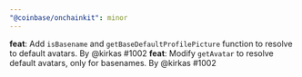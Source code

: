```yaml
---
"@coinbase/onchainkit": minor
---
```

**feat**: Add `isBasename` and `getBaseDefaultProfilePicture` function to resolve to default avatars. By @kirkas #1002
**feat**: Modify `getAvatar` to resolve default avatars, only for basenames. By @kirkas #1002